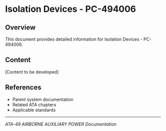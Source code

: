 # Isolation Devices - PC-494006

## Overview

This document provides detailed information for Isolation Devices - PC-494006.

## Content

[Content to be developed]

## References

- Parent system documentation
- Related ATA chapters
- Applicable standards

---

*ATA-49 AIRBORNE AUXILIARY POWER Documentation*
